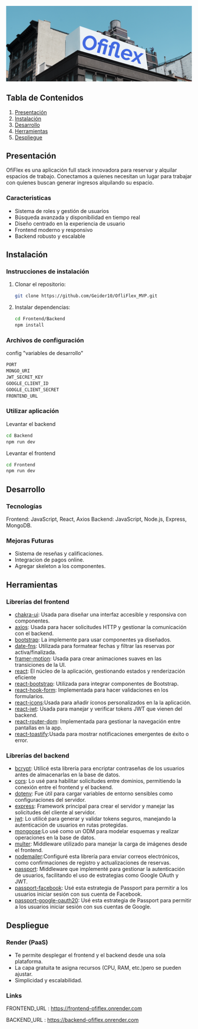 ![Background del nombre del proyecto](./assets/ofiflex.png)
## Tabla de Contenidos
1. [Presentación](#presentación)
2. [Instalación](#instalación)
3. [Desarrollo](#desarrollo)
4. [Herramientas](#herramientas)
5. [Despliegue](#despliegue)

## Presentación
OfiFlex es una aplicación full stack innovadora para  reservar y alquilar espacios de trabajo.
Conectamos a quienes necesitan un lugar para trabajar con quienes buscan generar ingresos alquilando su espacio.

### Caracteristicas
* Sistema de roles y gestión de usuarios
* Búsqueda avanzada y disponibilidad en tiempo real
* Diseño centrado en la experiencia de usuario
* Frontend moderno y responsivo
* Backend robusto y escalable

## Instalación
### Instrucciones de instalación
1. Clonar el repositorio:
   ```sh
   git clone https://github.com/Geider10/OfliFlex_MVP.git
    ```
2. Instalar dependencias:
    ```sh
    cd Frontend/Backend
    npm install
    ```

### Archivos de configuración
config "variables de desarrollo"
```sh
PORT 
MONGO_URI 
JWT_SECRET_KEY 
GOOGLE_CLIENT_ID 
GOOGLE_CLIENT_SECRET 
FRONTEND_URL 
```
### Utilizar aplicación
Levantar el backend
```sh
cd Backend
npm run dev
```
Levantar el frontend
```sh
cd Frontend
npm run dev
```

## Desarrollo
### Tecnologías
Frontend: JavaScript, React, Axios
Backend: JavaScript, Node.js, Express, MongoDB.

### Mejoras Futuras
* Sistema de reseñas y calificaciones.
* Integracion de pagos online.
* Agregar skeleton a los componentes.

## Herramientas
### Librerías del frontend
- [chakra-ui](https://www.chakra-ui.com/): Usada para diseñar una interfaz accesible y responsiva con componentes.
- [axios](https://axios-http.com/): Usada para hacer solicitudes HTTP y gestionar la comunicación con el backend.
- [bootstrap](https://getbootstrap.com/): La implemente para usar componentes ya diseñados. 
- [date-fns](https://date-fns.org/docs/Getting-Started):  Utilizada para formatear fechas y filtrar las reservas por activa/finalizada.
- [framer-motion](https://www.npmjs.com/package/framer-motion): Usada para crear animaciones suaves en las transiciones de la UI.
- [react](https://react.dev/): El núcleo de la aplicación, gestionando estados y renderización eficiente
- [react-bootstrap](): Utilizada para integrar componentes de Bootstrap.
- [react-hook-form](https://react-hook-form.com/): Implementada para hacer validaciones en los formularios.
- [react-icons](https://react-icons.github.io/react-icons/  ):Usada para añadir íconos personalizados en la la aplicación.
- [react-jwt](https://www.npmjs.com/package/react-jwt): Usada para manejar y verificar tokens JWT que vienen del backend.
- [react-router-dom](https://reactrouter.com/): Implementada para gestionar la navegación entre pantallas en la app.
- [react-toastify](https://www.npmjs.com/package/react-toastify):Usada para mostrar notificaciones emergentes de éxito o error.

### Librerías del backend
- [bcrypt](https://www.npmjs.com/package/bcrypt): Utilicé esta librería para encriptar contraseñas de los usuarios antes de almacenarlas en la base de datos.
- [cors](https://www.npmjs.com/package/cors): Lo usé para habilitar solicitudes entre dominios, permitiendo la conexión entre el frontend y el backend.
- [dotenv](https://www.dotenv.org/docs/): Fue útil para cargar variables de entorno sensibles como configuraciones del servidor.
- [express](https://expressjs.com/): Framework principal para crear el servidor y manejar las solicitudes del cliente al servidor.
- [jwt](https://jwt.io/introduction): Lo utilicé para generar y validar tokens seguros, manejando la autenticación de usuarios en rutas protegidas.
- [mongoose](https://mongoosejs.com/):Lo usé como un ODM para modelar esquemas y realizar operaciones en la base de datos.
- [multer](https://github.com/expressjs/multer): Middleware utilizado para manejar la carga de imágenes desde el frontend.
- [nodemailer](https://nodemailer.com/):Configuré esta librería para enviar correos electrónicos, como confirmaciones de registro y actualizaciones de reservas.
- [passport](https://www.passportjs.org/): Middleware que implementé para gestionar la autenticación de usuarios, facilitando el uso de estrategias como Google OAuth y JWT.
- [passport-facebook](): Usé esta estrategia de Passport para permitir a los usuarios iniciar sesión con sus cuenta de Facebook.
- [passport-google-oauth20](https://www.passportjs.org/packages/passport-google-oauth20/): Usé esta estrategia de Passport para permitir a los usuarios iniciar sesión con sus cuentas de Google.


## Despliegue
### Render (PaaS)
- Te permite desplegar el frontend y el backend desde una sola plataforma.
- La capa gratuita te asigna recursos (CPU, RAM, etc.)pero se pueden ajustar.
- Simplicidad y escalabilidad.

### Links
FRONTEND_URL : https://frontend-ofiflex.onrender.com

BACKEND_URL : https://backend-ofiflex.onrender.com